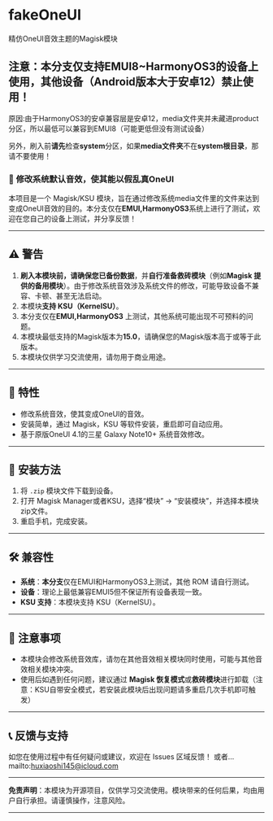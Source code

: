 # fakeOneUI
精仿OneUI音效主题的Magisk模块

## 注意：本分支仅支持EMUI8~HarmonyOS3的设备上使用，其他设备（Android版本大于安卓12）禁止使用！
原因:由于HarmonyOS3的安卓兼容层是安卓12，media文件夹并未藏进product分区，所以最低可以兼容到EMUI8（可能更低但没有测试设备）

另外，刷入前**请先**检查**system**分区，如果**media文件夹**不在**system根目录**，那请不要使用！

### 📢 **修改系统默认音效，使其能以假乱真OneUI**

本项目是一个 Magisk/KSU 模块，旨在通过修改系统media文件里的文件来达到变成OneUI音效的目的。本分支仅在**EMUI,HarmonyOS3**系统上进行了测试，欢迎在您自己的设备上测试，并分享反馈！

---

## ⚠️ **警告**

1. **刷入本模块前，请确保您已备份数据**，并**自行准备救砖模块**（例如**Magisk 提供的备用模块**）。由于修改系统音效涉及系统文件的修改，可能导致设备不兼容、卡顿、甚至无法启动。
2. 本模块**支持 KSU（KernelSU）**。
3. 本分支仅在**EMUI,HarmonyOS3** 上测试，其他系统可能出现不可预料的问题。
4. 本模块最低支持的Magisk版本为**15.0**，请确保您的Magisk版本高于或等于此版本。
5. 本模块仅供学习交流使用，请勿用于商业用途。

---

## 🚀 **特性**

- 修改系统音效，使其变成OneUI的音效。
- 安装简单，通过 Magisk，KSU 等软件安装，重启即可自动应用。
- 基于原版OneUI 4.1的三星 Galaxy Note10+ 系统音效修改。

---

## 📲 **安装方法**

1. 将 `.zip` 模块文件下载到设备。
2. 打开 Magisk Manager或者KSU，选择“模块” -> “安装模块”，并选择本模块zip文件。
3. 重启手机，完成安装。

---

## 🛠 **兼容性**

- **系统**：**本分支**仅在EMUI和HarmonyOS3上测试，其他 ROM 请自行测试。
- **设备**：理论上最低兼容EMUI5但不保证所有设备表现一致。
- **KSU 支持**：本模块支持 KSU（KernelSU）。

---

## 📝 **注意事项**

- 本模块会修改系统音效库，请勿在其他音效相关模块同时使用，可能与其他音效相关模块冲突。
- 使用后如遇到任何问题，建议通过 **Magisk 恢复模式**或**救砖模块**进行卸载（注意：KSU自带安全模式，若安装此模块后出现问题请多重启几次手机即可触发）

---

## 📞 **反馈与支持**

如您在使用过程中有任何疑问或建议，欢迎在 Issues 区域反馈！
或者...
mailto:huxiaoshi145@icloud.com

---

**免责声明**：本模块为开源项目，仅供学习交流使用。模块带来的任何后果，均由用户自行承担。请谨慎操作，注意风险。

---
